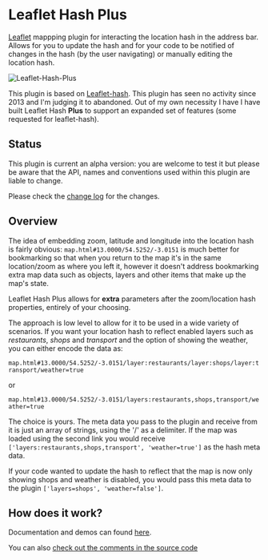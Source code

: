 # Leaflet Hash Plus

[Leaflet](https://leafletjs.com/) mappping plugin for interacting the location hash in the address bar. Allows for you to update the hash and for your code to be notified of changes in the hash (by the user navigating) or manually editing the location hash.

![Leaflet-Hash-Plus](https://github.com/gregrobson/leaflet-hash-plus/tree/main/screenshots/leaflet-hash-plus.png?raw=true)

This plugin is based on [Leaflet-hash](https://github.com/mlevans/leaflet-hash). This plugin has seen no activity since 2013 and I'm judging it to abandoned. Out of my own necessity I have I have built Leaflet Hash **Plus** to support an expanded set of features (some requested for leaflet-hash).

## Status

This plugin is current an alpha version: you are welcome to test it but please be aware that the API, names and conventions used within this plugin are liable to change.

Please check the [change log](CHANGELOG.md) for the changes.

## Overview

The idea of embedding zoom, latitude and longitude into the location hash is fairly obvious: `map.html#13.0000/54.5252/-3.0151` is much better for bookmarking so that when you return to the map it's in the same location/zoom as where you left it, however it doesn't address bookmarking extra map data such as objects, layers and other items that make up the map's state.

Leaflet Hash Plus allows for **extra** parameters after the zoom/location hash properties, entirely of your choosing.

The approach is low level to allow for it to be used in a wide variety of scenarios. If you want your location hash to reflect enabled layers such as *restaurants*, *shops* and *transport* and the option of showing the weather, you can either encode the data as:

`map.html#13.0000/54.5252/-3.0151/layer:restaurants/layer:shops/layer:transport/weather=true`

or

`map.html#13.0000/54.5252/-3.0151/layers:restaurants,shops,transport/weather=true`

The choice is yours. The meta data you pass to the plugin and receive from it is just an array of strings, using the '/' as a delimiter. If the map was loaded using the second link you would receive `['layers:restaurants,shops,transport', 'weather=true']` as the hash meta data.

If your code wanted to update the hash to reflect that the map is now only showing shops and weather is disabled, you would pass this meta data to the plugin `['layers=shops', 'weather=false']`.

## How does it work?

Documentation and demos can found [here](https://gregrobson.github.io/leaflet-hash-plus/).

You can also [check out the comments in the source code](https://github.com/gregrobson/leaflet-hash-plus/blob/main/src/leaflet-hash-plus.js)
